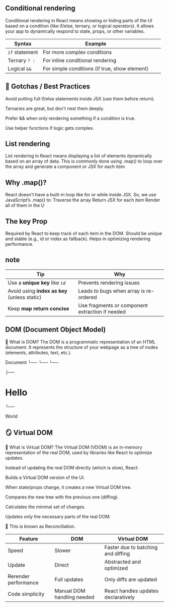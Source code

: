 ## Conditional rendering
Conditional rendering in React means showing or hiding parts of the UI based on a condition (like if/else, ternary, or logical operators). It allows your app to dynamically respond to state, props, or other variables.


| Syntax         | Example                                       |    |                                              |
| -------------- | --------------------------------------------- | -- | -------------------------------------------- |
| `if` statement | For more complex conditions                   |    |                                              |
| Ternary `? :`  | For inline conditional rendering              |    |                                              |
| Logical `&&`   | For simple conditions (if true, show element) |    |                                              |


## 📌 Gotchas / Best Practices
Avoid putting full if/else statements inside JSX (use them before return).

Ternaries are great, but don't nest them deeply.

Prefer && when only rendering something if a condition is true.

Use helper functions if logic gets complex.


##  List rendering
List rendering in React means displaying a list of elements dynamically based on an array of data. This is commonly done using .map() to loop over the array and generate a component or JSX for each item


## Why .map()?
React doesn't have a built-in loop like for or while inside JSX. So, we use JavaScript’s .map() to:
Traverse the array
Return JSX for each item
Render all of them in the U

##  The key Prop
Required by React to keep track of each item in the DOM.
Should be unique and stable (e.g., id or index as fallback).
Helps in optimizing rendering performance.


## note
| Tip                                          | Why                                             |
| -------------------------------------------- | ----------------------------------------------- |
| Use a **unique key** like `id`               | Prevents rendering issues                       |
| Avoid using **index as key** (unless static) | Leads to bugs when array is re-ordered          |
| Keep **map return concise**                  | Use fragments or component extraction if needed |



## DOM (Document Object Model)
📌 What is DOM?
The DOM is a programmatic representation of an HTML document. It represents the structure of your webpage as a tree of nodes (elements, attributes, text, etc.).

Document
 └── <html>
      └── <body>
           └── <div id="root">
                ├── <h1>Hello</h1>
                └── <p>World</p>




## 🪞 Virtual DOM
📌 What is Virtual DOM?
The Virtual DOM (VDOM) is an in-memory representation of the real DOM, used by libraries like React to optimize updates.

Instead of updating the real DOM directly (which is slow), React:

Builds a Virtual DOM version of the UI.

When state/props change, it creates a new Virtual DOM tree.

Compares the new tree with the previous one (diffing).

Calculates the minimal set of changes.

Updates only the necessary parts of the real DOM.

🔄 This is known as Reconciliation.





| Feature              | DOM                        | Virtual DOM                         |
| -------------------- | -------------------------- | ----------------------------------- |
| Speed                | Slower                     | Faster due to batching and diffing  |
| Update               | Direct                     | Abstracted and optimized            |
| Rerender performance | Full updates               | Only diffs are updated              |
| Code simplicity      | Manual DOM handling needed | React handles updates declaratively |
